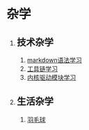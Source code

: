 # 杂学
1. ## 技术杂学
	1. [markdown语法学习](1906/00Markdown语法.md)
	1. [工具链学习](1906/01工具链那些事.md)
	1. [内核驱动模块学习](1906/02内核驱动模块学习.md)
1. ## 生活杂学
	1. [羽毛球](生活枸杞/00羽毛球01.md)



